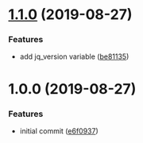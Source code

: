 # [1.1.0](https://github.com/mongodb-ansible-roles/ansible-role-jq/compare/v1.0.0...v1.1.0) (2019-08-27)


### Features

* add jq_version variable ([be81135](https://github.com/mongodb-ansible-roles/ansible-role-jq/commit/be81135))

# 1.0.0 (2019-08-27)


### Features

* initial commit ([e6f0937](https://github.com/mongodb-ansible-roles/ansible-role-jq/commit/e6f0937))
